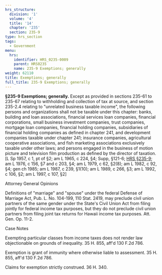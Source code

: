 ```yaml
---
hrs_structure:
  division: '1'
  volume: '4'
  title: '14'
  chapter: '235'
  section: 235-9
type: hrs_section
tags:
  - Government
menu:
  hrs:
    identifier: HRS_0235-0009
    parent: HRS0235
    name: 235-9 Exemptions; generally
weight: 62110
title: Exemptions; generally
full_title: 235-9 Exemptions; generally
---
```

**§235-9 Exemptions; generally.** Except as provided in sections 235-61 to 235-67 relating to withholding and collection of tax at source, and section 235-2.4 relating to "unrelated business taxable income", the following persons and organizations shall not be taxable under this chapter: banks, building and loan associations, financial services loan companies, financial corporations, small business investment companies, trust companies, mortgage loan companies, financial holding companies, subsidiaries of financial holding companies as defined in chapter 241, and development companies taxable under chapter 241; insurance companies, agricultural cooperative associations, and fish marketing associations exclusively taxable under other laws; and persons engaged in the business of motion picture and television film production as defined by the director of taxation. [L Sp 1957, c 1, pt of §2; am L 1965, c 224, §4; Supp, §121-6; [HRS §235-9](/title-14/chapter-235/section-235-9/); am L 1976, c 156, §7 and c 203, §4; am L 1979, c 62, §2(8); am L 1982, c 92, §4; gen ch 1985; am L 1987, c 239, §1(10); am L 1989, c 266, §3; am L 1992, c 106, §2; am L 1997, c 107, §2]

Attorney General Opinions

Definitions of "marriage" and "spouse" under the federal Defense of Marriage Act, Pub. L. No. 104-199, 110 Stat. 2419, may preclude civil union partners of the same gender under the State's Civil Union Act from filing jointly for federal income tax purposes, but they do not preclude civil union partners from filing joint tax returns for Hawaii income tax purposes. Att. Gen. Op. 11-2.

Case Notes

Exempting particular classes from income taxes does not render law objectionable on grounds of inequality. 35 H. 855, aff'd 130 F.2d 786.

Exemption is grant of immunity where otherwise liable to assessment. 35 H. 855, aff'd 130 F.2d 786.

Claims for exemption strictly construed. 36 H. 340.